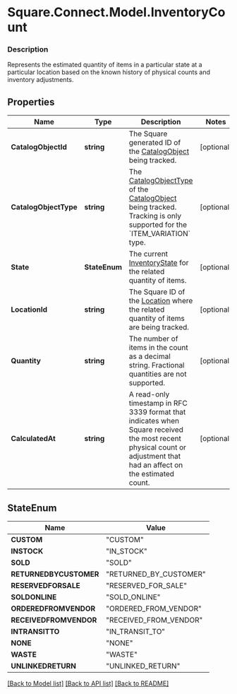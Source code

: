 # Square.Connect.Model.InventoryCount

### Description

Represents the estimated quantity of items in a particular state at a particular location based on the known history of physical counts and inventory adjustments.

## Properties

Name | Type | Description | Notes
------------ | ------------- | ------------- | -------------
**CatalogObjectId** | **string** | The Square generated ID of the [CatalogObject](#type-catalogobject) being tracked. | [optional] 
**CatalogObjectType** | **string** | The [CatalogObjectType](#type-catalogobjecttype) of the [CatalogObject](#type-catalogobject) being tracked. Tracking is only supported for the &#x60;ITEM_VARIATION&#x60; type. | [optional] 
**State** | **StateEnum** | The current [InventoryState](#type-inventorystate) for the related quantity of items. | [optional] 
**LocationId** | **string** | The Square ID of the [Location](#type-location) where the related quantity of items are being tracked. | [optional] 
**Quantity** | **string** | The number of items in the count as a decimal string. Fractional quantities are not supported. | [optional] 
**CalculatedAt** | **string** | A read-only timestamp in RFC 3339 format that indicates when Square received the most recent physical count or adjustment that had an affect on the estimated count. | [optional] 


## StateEnum

Name | Value
------------ | -------------
**CUSTOM** | "CUSTOM"
**INSTOCK** | "IN_STOCK"
**SOLD** | "SOLD"
**RETURNEDBYCUSTOMER** | "RETURNED_BY_CUSTOMER"
**RESERVEDFORSALE** | "RESERVED_FOR_SALE"
**SOLDONLINE** | "SOLD_ONLINE"
**ORDEREDFROMVENDOR** | "ORDERED_FROM_VENDOR"
**RECEIVEDFROMVENDOR** | "RECEIVED_FROM_VENDOR"
**INTRANSITTO** | "IN_TRANSIT_TO"
**NONE** | "NONE"
**WASTE** | "WASTE"
**UNLINKEDRETURN** | "UNLINKED_RETURN"



[[Back to Model list]](../README.md#documentation-for-models) [[Back to API list]](../README.md#documentation-for-api-endpoints) [[Back to README]](../README.md)

